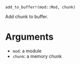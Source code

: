 ```
add_to_buffer!(mod::Mod, chunk)
```

Add chunk to buffer. 

# Arguments

  * `mod`: a module
  * `chunk`: a memory chunk

